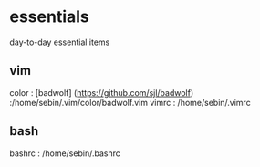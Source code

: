 # essentials
day-to-day essential items
## vim
color : [badwolf] (https://github.com/sjl/badwolf) :/home/sebin/.vim/color/badwolf.vim
vimrc : /home/sebin/.vimrc

## bash
bashrc : /home/sebin/.bashrc

